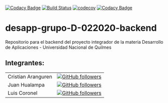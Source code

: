 [![Codacy Badge](https://api.codacy.com/project/badge/Grade/894c6d5d4884466bb2ae11b09e5e62ba)](https://app.codacy.com/gh/desapp-grupo-D-022020/backend-arg-conectada-crowdfunding?utm_source=github.com&utm_medium=referral&utm_content=desapp-grupo-D-022020/backend-arg-conectada-crowdfunding&utm_campaign=Badge_Grade_Dashboard)
[![Build Status](https://travis-ci.org/luchist/desapp-grupo-D-022020-backend.svg?branch=master)](https://travis-ci.org/luchist/desapp-grupo-D-022020-backend)
[![codecov](https://codecov.io/gh/luchist/desapp-grupo-D-022020-backend/branch/master/graph/badge.svg)](https://codecov.io/gh/luchist/desapp-grupo-D-022020-backend)
[![Codacy Badge](https://app.codacy.com/project/badge/Grade/27523fc60621462baae665dbd677ae2e)](https://www.codacy.com/manual/luchist/desapp-grupo-D-022020-backend?utm_source=github.com&amp;utm_medium=referral&amp;utm_content=luchist/desapp-grupo-D-022020-backend&amp;utm_campaign=Badge_Grade)

# desapp-grupo-D-022020-backend
Repositorio para el backend del proyecto integrador de la materia Desarrollo de Aplicaciones - Universidad Nacional de Quilmes


## Integrantes:

|               |               |
| ------------- |:-------------:|
| Cristian Aranguren  | [![GitHub followers](https://img.shields.io/github/followers/CristianMartin.svg?style=social&label=Follow)](https://github.com/CristianMartin) |
| Juan Hualampa   | [![GitHub followers](https://img.shields.io/github/followers/juanhualampa.svg?style=social&label=Follow)](https://github.com/juanhualampa) |
| Luis Coronel      | [![GitHub followers](https://img.shields.io/github/followers/luchist.svg?style=social&label=Follow)](https://github.com/luchist) |
